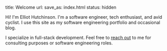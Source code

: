 title: Welcome
url:
save_as: index.html
status: hidden

Hi! I'm Elliot Hutchinson. I'm a software engineer, tech enthusiast, and avid cyclist. I use this site as my software engineering portfolio and occasional blog.

I specialize in full-stack development.
Feel free to [reach out](/pages/contact) to me for consulting purposes or software engineering roles.
